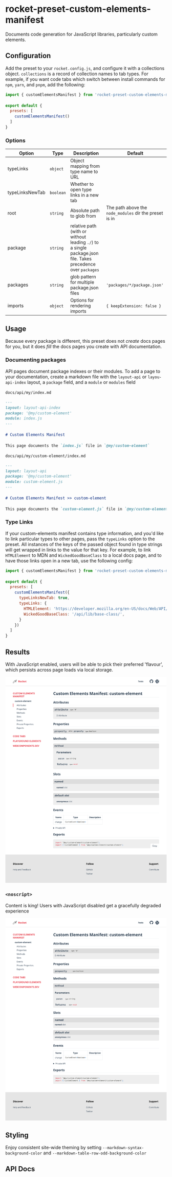 # rocket-preset-custom-elements-manifest

Documents code generation for JavaScript libraries, particularly custom elements.

## Configuration

Add the preset to your `rocket.config.js`, and configure it with a collections object. `collections` is a record of collection names to tab types. For example, if you want code tabs which switch between install commands for `npm`, `yarn`, and `pnpm`, add the following:

```js
import { customElementsManifest } from 'rocket-preset-custom-elements-manifest';

export default {
  presets: [
    customElementsManifest()
  ]
}
```

### Options

| Option          | Type      | Description | Default |
| --------------- | --------- | ----------- | ------- |
| typeLinks       | `object`  | Object mapping from type name to URL | |
| typeLinksNewTab | `boolean` | Whether to open type links in a new tab | |
| root            | `string`  | Absolute path to glob from | The path above the `node_modules` dir the preset is in |
| package         | `string`  | relative path (with or without leading `./`) to a single package.json file. Takes precedence over `packages` | |
| packages        | `string`  | glob pattern for multiple package.json files | `'packages/*/package.json'` |
| imports         | `object`  | Options for rendering imports | `{ keepExtension: false }` |

## Usage

Because every package is different, this preset does not _create_ docs pages for you, but it does _fill_ the docs pages you create with API documentation.

### Documenting packages

API pages document package indexes or their modules. To add a page to your documentation, create a markdown file with the `layout-api` or `layou-api-index` layout, a `package` field, and a `module` or `modules` field

`docs/api/my/index.md`

~~~markdown
---
layout: layout-api-index
package: '@my/custom-element'
module: index.js
---

# Custom Elements Manifest

This page documents the `index.js` file in `@my/custom-element`
~~~

`docs/api/my/custom-element/index.md`

~~~markdown
---
layout: layout-api
package: '@my/custom-element'
module: custom-element.js
---

# Custom Elements Manifest >> custom-element

This page documents the `custom-element.js` file in `@my/custom-element`
~~~

### Type Links
If your custom-elements manifest contains type information, and you'd like to link particular types to other pages, pass the `typeLinks` option to the preset. All instances of the keys of the passed object found in type strings will get wrapped in links to the value for that key. For example, to link `HTMLElement` to MDN and `WickedGoodBaseClass` to a local docs page, and to have those links open in a new tab, use the following config:

```js
import { customElementsManifest } from 'rocket-preset-custom-elements-manifest';

export default {
  presets: [
    customElementsManifest({
      typeLinksNewTab: true,
      typeLinks: {
        HTMLElement: 'https://developer.mozilla.org/en-US/docs/Web/API/HTMLElement',
        WickedGoodBaseClass: '/api/lib/base-class/',
      }
    })
  ]
}
```

## Results

With JavaScript enabled, users will be able to pick their preferred 'flavour', which persists across page loads via local storage.

![Example showing docs for "custom-element"](https://raw.githubusercontent.com/bennypowers/rocket-presets/main/presets/rocket-preset-custom-elements-manifest/custom-elements-manifest-module.png)

### `<noscript>`

Content is king! Users with JavaScript disabled get a gracefully degraded experience

![Example showing noscript docs for "custom-element"](https://raw.githubusercontent.com/bennypowers/rocket-presets/main/presets/rocket-preset-custom-elements-manifest/custom-elements-manifest-module-noscript.png)

## Styling

Enjoy consistent site-wide theming by setting `--markdown-syntax-background-color` and `--markdown-table-row-odd-background-color`

## API Docs
